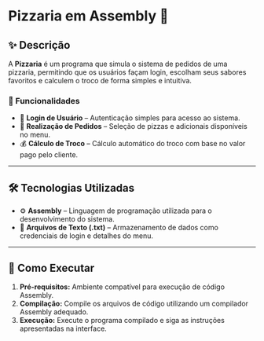 # Pizzaria em Assembly 🍕

## ✨ Descrição

A **Pizzaria** é um programa que simula o sistema de pedidos de uma pizzaria, permitindo que os usuários façam login, escolham seus sabores favoritos e calculem o troco de forma simples e intuitiva.

### 📌 Funcionalidades

- 🔑 **Login de Usuário** – Autenticação simples para acesso ao sistema.
- 🍕 **Realização de Pedidos** – Seleção de pizzas e adicionais disponíveis no menu.
- 💰 **Cálculo de Troco** – Cálculo automático do troco com base no valor pago pelo cliente.

---

## 🛠️ Tecnologias Utilizadas

- ⚙ **Assembly** – Linguagem de programação utilizada para o desenvolvimento do sistema.
- 📂 **Arquivos de Texto (.txt)** – Armazenamento de dados como credenciais de login e detalhes do menu.

---

## 🚀 Como Executar

1. **Pré-requisitos:** Ambiente compatível para execução de código Assembly.
2. **Compilação:** Compile os arquivos de código utilizando um compilador Assembly adequado.
3. **Execução:** Execute o programa compilado e siga as instruções apresentadas na interface.
